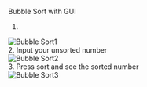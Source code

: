 Bubble Sort with GUI

1. 
![Bubble Sort1](https://i.imgur.com/Plokddj.png)
<br>
2. Input your unsorted number<br>
![Bubble Sort2](https://i.imgur.com/Ly0lmVD.png)
<br>
3. Press sort and see the sorted number<br>
![Bubble Sort3](https://i.imgur.com/1JeGguR.png)


